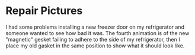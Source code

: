 # Repair Pictures

I had some problems installing a new freezer door on my refrigerator and someone wanted to see how bad it was.  The fourth animation is of the new "magnetic" gesket failing to adhere to the side of my refrigerator, then I place my old gasket in the same position to show what it should look like.
